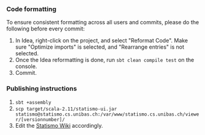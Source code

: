 ### Code formatting ###

To ensure consistent formatting across all users and commits, please do the following before every commit:

1. In Idea, right-click on the project, and select "Reformat Code". Make sure "Optimize imports" is selected, and "Rearrange entries" is not selected.
2. Once the Idea reformatting is done, run ``` sbt clean compile test ``` on the console.
3. Commit.

### Publishing instructions ###


1. ``` sbt +assembly ```
2. ``` scp target/scala-2.11/statismo-ui.jar statismo@statismo.cs.unibas.ch:/var/www/statismo.cs.unibas.ch/viewer/[versionnumber]/  ```
3. Edit the [Statismo Wiki](https://github.com/statismo/statismo/wiki/Statismo%20Viewer) accordingly.